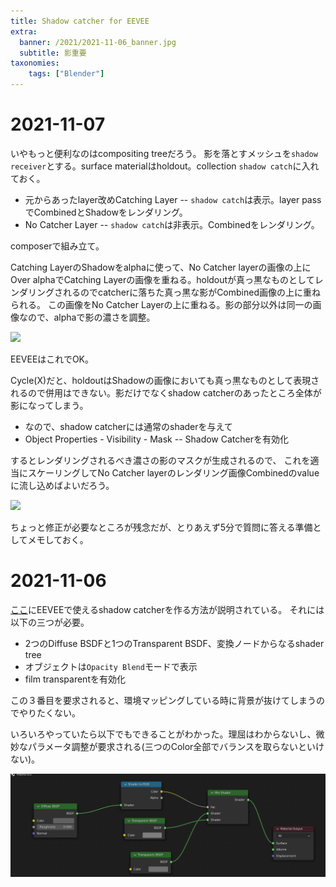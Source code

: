 ```yaml
---
title: Shadow catcher for EEVEE
extra:
  banner: /2021/2021-11-06_banner.jpg
  subtitle: 影重要
taxonomies:
    tags: ["Blender"]
---
```

# 2021-11-07

いやもっと便利なのはcompositing treeだろう。
影を落とすメッシュを`shadow receiver`とする。surface materialはholdout。collection `shadow catch`に入れておく。

- 元からあったlayer改めCatching Layer -- `shadow catch`は表示。layer passでCombinedとShadowをレンダリング。
- No Catcher Layer -- `shadow catch`は非表示。Combinedをレンダリング。

composerで組み立て。

Catching LayerのShadowをalphaに使って、No Catcher layerの画像の上にOver alphaでCatching Layerの画像を重ねる。holdoutが真っ黒なものとしてレンダリングされるのでcatcherに落ちた真っ黒な影がCombined画像の上に重ねられる。
この画像をNo Catcher Layerの上に重ねる。影の部分以外は同一の画像なので、alphaで影の濃さを調整。

![](/2021/2021-11-07_eevee.png)

EEVEEはこれでOK。

Cycle(X)だと、holdoutはShadowの画像においても真っ黒なものとして表現されるので併用はできない。影だけでなくshadow catcherのあったところ全体が影になってしまう。

- なので、shadow catcherには通常のshaderを与えて
- Object Properties - Visibility - Mask -- Shadow Catcherを有効化

するとレンダリングされるべき濃さの影のマスクが生成されるので、
これを適当にスケーリングしてNo Catcher layerのレンダリング画像Combinedのvalueに流し込めばよいだろう。

![](/2021/2021-11-07_cycle.png)

ちょっと修正が必要なところが残念だが、とりあえず5分で質問に答える準備としてメモしておく。



# 2021-11-06

[ここ](https://blenderartists.org/t/how-to-make-a-shadow-catcher-in-cycles-and-eevee-blender-tutorial/1332364)にEEVEEで使えるshadow catcherを作る方法が説明されている。
それには以下の三つが必要。

- 2つのDiffuse BSDFと1つのTransparent BSDF、変換ノードからなるshader tree
- オブジェクトは`Opacity Blend`モードで表示
- film transparentを有効化

この３番目を要求されると、環境マッピングしている時に背景が抜けてしまうのでやりたくない。

いろいろやっていたら以下でもできることがわかった。理屈はわからないし、微妙なパラメータ調整が要求される(三つのColor全部でバランスを取らないといけない)。

![](/2021/2021-11-06_shadow-catcher.png)
